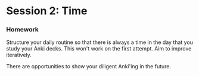 # Session 2: Time

<puzzle-Y1W2-AnkiAddingDeck />
<puzzle-Y1W2-GoogleSheetsHistogram />
<puzzle-Y1W2-UncertaintyAbsoluteRelative />

### Homework

Structure your daily routine so that there is always a time in the day that you study your Anki decks.  This won't work on the first attempt. Aim to improve iteratively.

There are opportunities to show your diligent Anki'ing in the future.